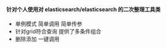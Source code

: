 #### 针对个人使用对 elasticsearch/elasticsearch 的二次整理工具类
* 单例模式 简单调用 简单传参
* 针对grid符合查询 提供了多条件组合
* 删除添加 一键调用
